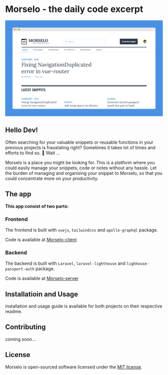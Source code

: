 # Morselo - the daily code excerpt

![homepage](./homepage.png)

## Hello Dev!

Often searching for your valuable snippets or reusable functions in your previous projects is fraustating right? Sometimes it takes lot of times and efforts to find so. 😤 Wait ...

Morselo is a place you might be looking for. This is a platform where you could easily manage your snippets, code or notes without any hassle. Let the burden of managing and organising your snippet to Morselo, so that you could concentrate more on your productivity.

## The app

**This app consist of two parts:**

### Frontend

The frontend is built with `vuejs`, `tailwindcss` and `apollo-graphql` package.

Code is available at
[Morselo-client](https://github.com/team-underground/morselo-client)

### Backend

The backend is built with `Laravel`, `laravel-lighthouse` and `lighhouse-passport-auth` package.

Code is available at
[Morselo-server](https://github.com/team-underground/morselo-server)

## Installatioin and Usage

installation and usage guide is available for both projects on their respective readme.

## Contributing

coming soon...

## License

Morselo is open-sourced software licensed under the [MIT license](https://opensource.org/licenses/MIT).

